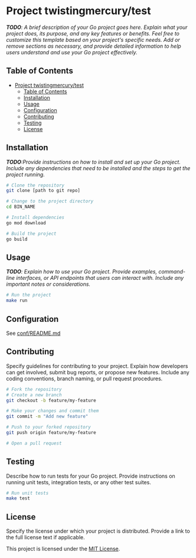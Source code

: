 # Project twistingmercury/test

_**TODO**: A brief description of your Go project goes here. Explain what your project does, its purpose, and any key features or benefits. Feel free to customize this template based on your project's specific needs. Add or remove sections as necessary, and provide detailed information to help users understand and use your Go project effectively._

## Table of Contents

- [Project twistingmercury/test](#project-twistingmercury/test)
  - [Table of Contents](#table-of-contents)
  - [Installation](#installation)
  - [Usage](#usage)
  - [Configuration](#configuration)
  - [Contributing](#contributing)
  - [Testing](#testing)
  - [License](#license)

## Installation

_**TODO**:Provide instructions on how to install and set up your Go project. Include any dependencies that need to be installed and the steps to get the project running._

```bash
# Clone the repository
git clone [path to git repo]

# Change to the project directory
cd BIN_NAME

# Install dependencies
go mod download

# Build the project
go build
```

## Usage

_**TODO**: Explain how to use your Go project. Provide examples, command-line interfaces, or API endpoints that users can interact with. Include any important notes or considerations._

```bash
# Run the project
make run
```

## Configuration

See [conf/README.md](./conf/README.md)

## Contributing

Specify guidelines for contributing to your project. Explain how developers can get involved, submit bug reports, or propose new features. Include any coding conventions, branch naming, or pull request procedures.

```bash
# Fork the repository
# Create a new branch
git checkout -b feature/my-feature

# Make your changes and commit them
git commit -m "Add new feature"

# Push to your forked repository
git push origin feature/my-feature

# Open a pull request
```

## Testing

Describe how to run tests for your Go project. Provide instructions on running unit tests, integration tests, or any other test suites.

```bash
# Run unit tests
make test
```

## License

Specify the license under which your project is distributed. Provide a link to the full license text if applicable.

This project is licensed under the [MIT License](./LICENSE).